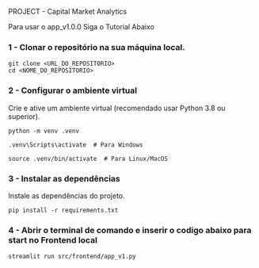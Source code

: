 PROJECT - Capital Market Analytics

Para usar o app_v1.0.0 Siga o Tutorial Abaixo

### 1 - Clonar o repositório na sua máquina local.

    git clone <URL_DO_REPOSITORIO>
    cd <NOME_DO_REPOSITORIO>

### 2 - Configurar o ambiente virtual
Crie e ative um ambiente virtual (recomendado usar Python 3.8 ou superior).

    python -m venv .venv

    .venv\Scripts\activate  # Para Windows

    source .venv/bin/activate  # Para Linux/MacOS

### 3 - Instalar as dependências
Instale as dependências do projeto.

    pip install -r requirements.txt


### 4 - Abrir o terminal de comando e inserir o codigo abaixo para start no Frontend local

    streamlit run src/frontend/app_v1.py

